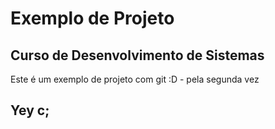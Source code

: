 # Exemplo de Projeto

## Curso de Desenvolvimento de Sistemas

Este é um exemplo de projeto com git :D - pela segunda vez

## Yey c;
